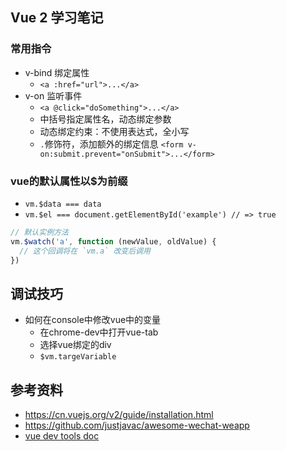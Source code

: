 ## Vue 2 学习笔记

###  常用指令

- v-bind 绑定属性
    - `<a :href="url">...</a>`
- v-on 监听事件
    - `<a @click="doSomething">...</a>`
    - 中括号指定属性名，动态绑定参数
    - 动态绑定约束：不使用表达式，全小写
    - `.`修饰符，添加额外的绑定信息 `<form v-on:submit.prevent="onSubmit">...</form>` 

### vue的默认属性以$为前缀

- `vm.$data === data`
- `vm.$el === document.getElementById('example') // => true`

```js
// 默认实例方法
vm.$watch('a', function (newValue, oldValue) {
  // 这个回调将在 `vm.a` 改变后调用
})
```

## 调试技巧

- 如何在console中修改vue中的变量
    - 在chrome-dev中打开vue-tab
    - 选择vue绑定的div
    - `$vm.targeVariable`

## 参考资料

- https://cn.vuejs.org/v2/guide/installation.html
- https://github.com/justjavac/awesome-wechat-weapp
- [vue dev tools doc](https://github.com/vuejs/vue-devtools)